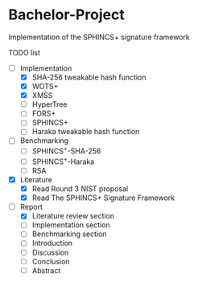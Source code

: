 # Bachelor-Project

Implementation of the SPHINCS+ signature framework

TODO list

- [ ] Implementation
    - [X] SHA-256 tweakable hash function
    - [X] WOTS+
    - [X] XMSS
    - [ ] HyperTree
    - [ ] FORS+
    - [ ] SPHINCS+
    - [ ] Haraka tweakable hash function

- [ ] Benchmarking
    - [ ] SPHINCS<sup>+</sup>-SHA-256
    - [ ] SPHINCS<sup>+</sup>-Haraka
    - [ ] RSA

- [X] Literature
     - [X] Read Round 3 NIST proposal
     - [X] Read The SPHINCS+ Signature Framework

- [ ] Report
    - [X] Literature review section
    - [ ] Implementation section
    - [ ] Benchmarking section
    - [ ] Introduction
    - [ ] Discussion
    - [ ] Conclusion
    - [ ] Abstract